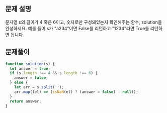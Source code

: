 ## 문제 설명

문자열 s의 길이가 4 혹은 6이고, 숫자로만 구성돼있는지 확인해주는 함수, solution을 완성하세요. 예를 들어 s가 "a234"이면 False를 리턴하고 "1234"라면 True를 리턴하면 됩니다.

## 문제풀이

```js
function solution(s) {
  let answer = true;
  if (s.length !== 4 && s.length !== 6) {
    answer = false;
  } else {
    let arr = s.split('');
    arr.map((el) => (isNaN(el) ? (answer = false) : null));
  }
  return answer;
}
```
